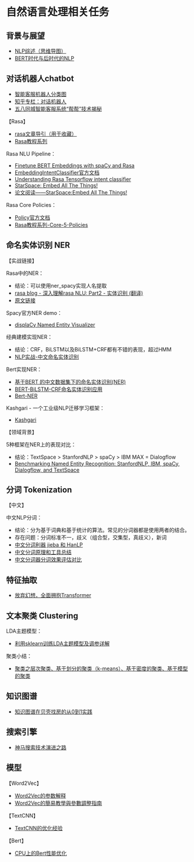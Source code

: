 # 自然语言处理相关任务

## 背景与展望
- [NLP综述（思维导图）](https://zhuanlan.zhihu.com/p/56802149)
- [BERT时代与后时代的NLP](https://zhuanlan.zhihu.com/p/66676144)

## 对话机器人chatbot
- [智能客服机器人分类图](https://blog.csdn.net/u011646912/article/details/102816281)
- [知乎专栏：对话机器人](https://www.zhihu.com/column/c_1154767675480821760)
- [五八同城智能客服系统“帮帮”技术揭秘](https://mp.weixin.qq.com/s/5ewD2xD8J08W89-Rwixw4Q)

【Rasa】
- [rasa文章导引（用于收藏）](https://zhuanlan.zhihu.com/p/88112269)
- [Rasa教程系列](https://blog.csdn.net/ljp1919/category_9656007.html)

Rasa NLU Pipeline：
- [Finetune BERT Embeddings with spaCy and Rasa](https://github.com/JulianGerhard21/bert_spacy_rasa)
- [EmbeddingIntentClassifier官方文档](https://legacy-docs-v1.rasa.com/nlu/components/#embeddingintentclassifier)
- [Understanding Rasa Tensorflow intent classifier](https://medium.com/@tatiana.parshina/understanding-rasa-tensorflow-intent-classifier-e9d4ef019c6)
- [StarSpace: Embed All The Things!](https://blog.csdn.net/Forlogen/article/details/91345913)
- [论文阅读——StarSpace:Embed All The Things!](https://www.jianshu.com/p/35c15221c1c4)

Rasa Core Policies：
- [Policy官方文档](https://rasa.com/docs/rasa/policies/)
- [Rasa教程系列-Core-5-Policies](https://blog.csdn.net/ljp1919/article/details/104002385)

## 命名实体识别 NER

【实战链接】

Rasa中的NER：
- 结论：可以使用ner_spacy实现人名提取
- [rasa blog - 深入理解rasa NLU: Part2 - 实体识别 (翻译)](https://zhuanlan.zhihu.com/p/84220988)
- [原文链接](https://blog.rasa.com/rasa-nlu-in-depth-part-2-entity-recognition/)

Spacy官方NER demo：
- [displaCy Named Entity Visualizer](https://explosion.ai/demos/displacy-ent)

经典建模实现NER：
- 结论：CRF，BiLSTM以及BiLSTM+CRF都有不错的表现，超过HMM
- [NLP实战-中文命名实体识别](https://zhuanlan.zhihu.com/p/61227299)

Bert实现NER：
- [基于BERT 的中文数据集下的命名实体识别(NER)](https://github.com/xuanzebi/BERT-CH-NER)
- [BERT-BiLSTM-CRF命名实体识别应用](https://www.omegaxyz.com/2020/05/18/bert-bilstm-crf/)
- [Bert-NER](https://github.com/binhking/Bert-NER)

Kashgari - 一个工业级NLP迁移学习框架：
- [Kashgari](https://github.com/BrikerMan/Kashgari/)

【领域背景】

5种框架在NER上的表现对比：
- 结论：TextSpace > StanfordNLP > spaCy > IBM MAX = Dialogflow
- [Benchmarking Named Entity Recognition: StanfordNLP, IBM, spaCy, Dialogflow, and TextSpace](https://towardsdatascience.com/benchmarking-named-entity-recognition-stanfordnlp-ibm-spacy-dialogflow-and-textspace-af6615eb7930)

## 分词 Tokenization

【中文】

中文NLP分词：
- 结论：分为基于词典和基于统计的算法。常见的分词器都是使用两者的结合。
- 存在问题：分词标准不一，歧义（组合型，交集型，真歧义），新词
- [中文分词利器 jieba 和 HanLP](https://www.jianshu.com/p/009671e56027)
- [中文分词原理和工具总结](https://blog.csdn.net/sinat_26811377/article/details/102802044)
- [中文分词器分词效果评估对比](https://github.com/ysc/cws_evaluation)

## 特征抽取
- [放弃幻想，全面拥抱Transformer](https://zhuanlan.zhihu.com/p/54743941)

## 文本聚类 Clustering

LDA主题模型：
- [利用sklearn训练LDA主题模型及调参详解](https://blog.csdn.net/TiffanyRabbit/article/details/76445909)

聚类小结：
- [聚类之层次聚类、基于划分的聚类（k-means）、基于密度的聚类、基于模型的聚类](https://blog.csdn.net/qq_16365849/article/details/50646679)

## 知识图谱
- [知识图谱在贝壳找房的从0到1实践](https://mp.weixin.qq.com/s?__biz=MzU1NTMyOTI4Mw==&mid=2247485923&idx=1&sn=27735f64a2196ba7210503da84c90c33&chksm=fbd4bb8fcca3329939fbec3673773f005839b68cc41471075917b6063fb80ac045b01678164f&scene=21#wechat_redirect)

## 搜索引擎
- [神马搜索技术演进之路](https://mp.weixin.qq.com/s?__biz=MzU1NTMyOTI4Mw==&mid=2247485830&idx=1&sn=621393b30e179660de9b35d57da60752&chksm=fbd4bbeacca332fcfe9733a126f07386ad66c3a0381b5e0c2daa81c70d88d0d19048fad645c1&scene=21#wechat_redirect)

## 模型

【Word2Vec】
- [Word2Vec的参数解释](https://blog.csdn.net/laobai1015/article/details/86540813)
- [Word2Vec的簡易教學與參數調整指南](https://www.kaggle.com/jerrykuo7727/word2vec)

【TextCNN】
- [TextCNN的优化经验](https://www.cnblogs.com/ModifyRong/p/11442661.html)

【Bert】
- [CPU上的Bert性能优化](https://blog.roblox.com/2020/05/scaled-bert-serve-1-billion-daily-requests-cpus/)
